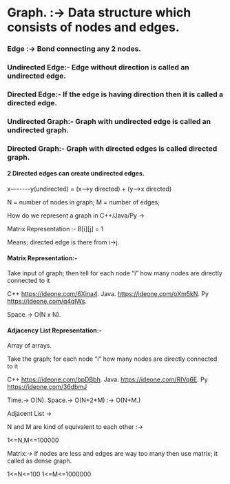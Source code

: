 # Graph. :-> Data structure which consists of nodes and edges.

### Edge :-> Bond connecting any 2 nodes. 

### Undirected Edge:- Edge without direction is called an undirected edge.

### Directed Edge:- If the edge is having direction then it is called a directed edge. 

### Undirected Graph:- Graph with undirected edge is called an undirected graph. 

### Directed Graph:- Graph with directed edges is called directed graph. 

#### 2 Directed edges can create undirected edges.

x—-----y(undirected) = (x—->y directed) + (y—->x directed) 

N = number of nodes in graph; 
M = number of edges; 

How do we represent a graph in C++/Java/Py ->

Matrix Representation :- 
B[i][j] = 1 

Means; directed edge is there from i->j.


#### Matrix Representation:- 

Take input of graph; then tell for each node “i” how many nodes are directly connected to it 


C++ https://ideone.com/6Xina4.
Java. https://ideone.com/oXm5kN. 
Py https://ideone.com/q4qlWs.  

Space.-> O(N x N).

#### Adjacency List Representation:- 

Array of arrays. 


Take the graph; for each node “i” how many nodes are directly connected to it 

C++ https://ideone.com/bpDBbh. 
Java. https://ideone.com/RIVq6E. 
Py https://ideone.com/36dbmJ 

Time.-> O(N).
Space.-> O(N+2*M) :-> O(N+M.)

Adjacent List ->

N and M are kind of equivalent to each other :->

1<=N,M<=100000

Matrix:-> If nodes are less and edges are way too many then use matrix; it called as dense graph. 

1<=N<=100
1<=M<=1000000
